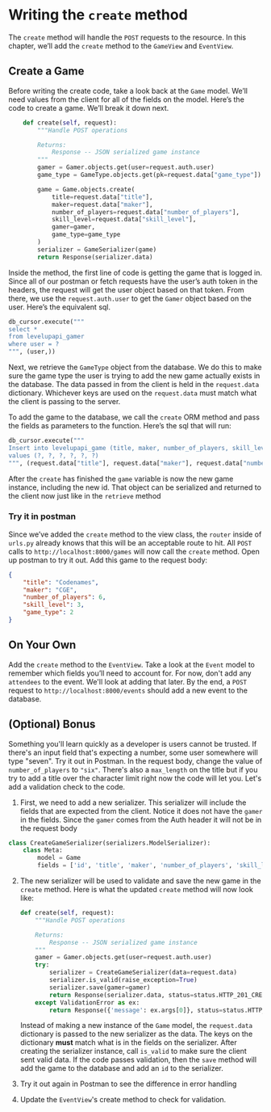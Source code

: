 # Writing the `create` method
The `create` method will handle the `POST` requests to the resource. In this chapter, we’ll add the `create` method to the `GameView` and `EventView`. 

## Create a Game
Before writing the create code, take a look back at the `Game` model. We’ll need values from the client for all of the fields on the model. 
Here’s the code to create a game. We’ll break it down next.
```python
    def create(self, request):
        """Handle POST operations

        Returns:
            Response -- JSON serialized game instance
        """
        gamer = Gamer.objects.get(user=request.auth.user)
        game_type = GameType.objects.get(pk=request.data["game_type"])

        game = Game.objects.create(
            title=request.data["title"],
            maker=request.data["maker"],
            number_of_players=request.data["number_of_players"],
            skill_level=request.data["skill_level"],
            gamer=gamer,
            game_type=game_type
        )
        serializer = GameSerializer(game)
        return Response(serializer.data)


```
Inside the method, the first line of code is getting the game that is logged in. Since all of our postman or fetch requests have the user’s auth token in the headers, the request will get the user object based on that token. From there, we use the `request.auth.user` to get the `Gamer` object based on the user. Here’s the equivalent sql.
```python
db_cursor.execute("""
select *
from levelupapi_gamer
where user = ?
""", (user,))
```

Next, we retrieve the `GameType` object from the database. We do this to make sure the game type the user is trying to add the new game actually exists in the database. 
The data passed in from the client is held in the `request.data` dictionary. Whichever keys are used on the `request.data` must match what the client is passing to the server.

To add the game to the database, we call the `create` ORM method and pass the fields as parameters to the function. Here’s the sql that will run:

```python
db_cursor.execute("""
Insert into levelupapi_game (title, maker, number_of_players, skill_level, gamer_id, game_type_id)
values (?, ?, ?, ?, ?, ?)
""", (request.data["title"], request.data["maker"], request.data["numberOfPlayers"], request.data["skillLevel"], gamer, game_type)) 
```

After the `create` has finished the `game` variable is now the new game instance, including the new id. That object can be serialized and returned to the client now just like in the `retrieve` method

### Try it in postman
Since we’ve added the `create` method to the view class, the `router` inside of `urls.py` already knows that this will be an acceptable route to hit. All `POST` calls to `http://localhost:8000/games` will now call the `create` method. Open up postman to try it out. Add this game to the request body:
```json
{
    "title": "Codenames",
    "maker": "CGE",
    "number_of_players": 6,
    "skill_level": 3,
    "game_type": 2
}
```

## On Your Own
Add the `create` method to the `EventView`. Take a look at the `Event` model to remember which fields you’ll need to account for. For now, don't add any `attendees` to the event. We'll look at adding that later. By the end, a `POST` request to `http://localhost:8000/events` should add a new event to the database.

## (Optional) Bonus
Something you'll learn quickly as a developer is users cannot be trusted. If there's an input field that's expecting a number, some user somewhere will type "seven". Try it out in Postman. In the request body, change the value of `number_of_players` to `"six"`. There's also a `max_length` on the title but if you try to add a title over the character limit right now the code will let you. Let's add a validation check to the code. 

1. First, we need to add a new serializer. This serializer will include the fields that are expected from the client. Notice it does not have the `gamer` in the fields. Since the `gamer` comes from the Auth header it will not be in the request body
```python
class CreateGameSerializer(serializers.ModelSerializer):
    class Meta:
        model = Game
        fields = ['id', 'title', 'maker', 'number_of_players', 'skill_level', 'game_type']
```

2. The new serializer will be used to validate and save the new game in the `create` method.  Here is what the updated `create` method will now look like:
    ```python
    def create(self, request):
        """Handle POST operations

        Returns:
            Response -- JSON serialized game instance
        """
        gamer = Gamer.objects.get(user=request.auth.user)
        try:
            serializer = CreateGameSerializer(data=request.data)
            serializer.is_valid(raise_exception=True)
            serializer.save(gamer=gamer)
            return Response(serializer.data, status=status.HTTP_201_CREATED)
        except ValidationError as ex:
            return Response({'message': ex.args[0]}, status=status.HTTP_400_BAD_REQUEST)
    ```
    
    Instead of making a new instance of the `Game` model, the `request.data` dictionary is passed to the new serializer as the data. The keys on the dictionary     __must__ match what is in the fields on the serializer. After creating the serializer instance, call `is_valid` to make sure the client sent valid data. If the code passes validation, then the `save` method will add the game to the database and add an `id` to the serializer.

3. Try it out again in Postman to see the difference in error handling
4. Update the `EventView`'s create method to check for validation.
